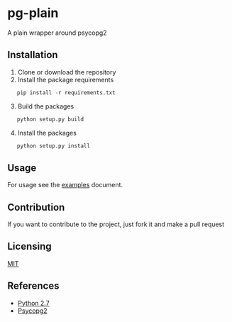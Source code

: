 # pg-plain
A plain wrapper around psycopg2

## Installation
1. Clone or download the repository
2. Install the package requirements
```python
   pip install -r requirements.txt
```
3. Build the packages
```python
   python setup.py build
```
4. Install the packages
```python
   python setup.py install
```

## Usage
For usage see the [examples](docs/EXAMPLES.md) document.

## Contribution
If you want to contribute to the project, just fork it and make a pull request

## Licensing
[MIT](LICENSE)

## References
* [Python 2.7](https://www.python.org/download/releases/2.7/)
* [Psycopg2](https://pypi.python.org/pypi/psycopg2)